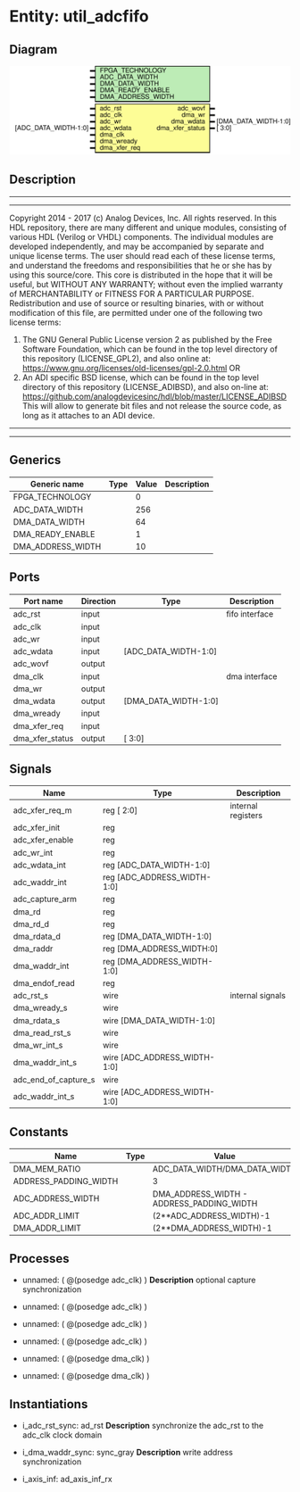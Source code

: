 # Entity: util_adcfifo

## Diagram

![Diagram](util_adcfifo.svg "Diagram")
## Description

***************************************************************************
 ***************************************************************************
 Copyright 2014 - 2017 (c) Analog Devices, Inc. All rights reserved.
 In this HDL repository, there are many different and unique modules, consisting
 of various HDL (Verilog or VHDL) components. The individual modules are
 developed independently, and may be accompanied by separate and unique license
 terms.
 The user should read each of these license terms, and understand the
 freedoms and responsibilities that he or she has by using this source/core.
 This core is distributed in the hope that it will be useful, but WITHOUT ANY
 WARRANTY; without even the implied warranty of MERCHANTABILITY or FITNESS FOR
 A PARTICULAR PURPOSE.
 Redistribution and use of source or resulting binaries, with or without modification
 of this file, are permitted under one of the following two license terms:
   1. The GNU General Public License version 2 as published by the
      Free Software Foundation, which can be found in the top level directory
      of this repository (LICENSE_GPL2), and also online at:
      <https://www.gnu.org/licenses/old-licenses/gpl-2.0.html>
 OR
   2. An ADI specific BSD license, which can be found in the top level directory
      of this repository (LICENSE_ADIBSD), and also on-line at:
      https://github.com/analogdevicesinc/hdl/blob/master/LICENSE_ADIBSD
      This will allow to generate bit files and not release the source code,
      as long as it attaches to an ADI device.
 ***************************************************************************
 ***************************************************************************
 
## Generics

| Generic name      | Type | Value | Description |
| ----------------- | ---- | ----- | ----------- |
| FPGA_TECHNOLOGY   |      | 0     |             |
| ADC_DATA_WIDTH    |      | 256   |             |
| DMA_DATA_WIDTH    |      | 64    |             |
| DMA_READY_ENABLE  |      | 1     |             |
| DMA_ADDRESS_WIDTH |      | 10    |             |
## Ports

| Port name       | Direction | Type                 | Description    |
| --------------- | --------- | -------------------- | -------------- |
| adc_rst         | input     |                      | fifo interface |
| adc_clk         | input     |                      |                |
| adc_wr          | input     |                      |                |
| adc_wdata       | input     | [ADC_DATA_WIDTH-1:0] |                |
| adc_wovf        | output    |                      |                |
| dma_clk         | input     |                      | dma interface  |
| dma_wr          | output    |                      |                |
| dma_wdata       | output    | [DMA_DATA_WIDTH-1:0] |                |
| dma_wready      | input     |                      |                |
| dma_xfer_req    | input     |                      |                |
| dma_xfer_status | output    | [ 3:0]               |                |
## Signals

| Name                 | Type                                | Description         |
| -------------------- | ----------------------------------- | ------------------- |
| adc_xfer_req_m       | reg         [ 2:0]                  | internal registers  |
| adc_xfer_init        | reg                                 |                     |
| adc_xfer_enable      | reg                                 |                     |
| adc_wr_int           | reg                                 |                     |
| adc_wdata_int        | reg         [ADC_DATA_WIDTH-1:0]    |                     |
| adc_waddr_int        | reg         [ADC_ADDRESS_WIDTH-1:0] |                     |
| adc_capture_arm      | reg                                 |                     |
| dma_rd               | reg                                 |                     |
| dma_rd_d             | reg                                 |                     |
| dma_rdata_d          | reg         [DMA_DATA_WIDTH-1:0]    |                     |
| dma_raddr            | reg         [DMA_ADDRESS_WIDTH:0]   |                     |
| dma_waddr_int        | reg         [DMA_ADDRESS_WIDTH-1:0] |                     |
| dma_endof_read       | reg                                 |                     |
| adc_rst_s            | wire                                | internal signals    |
| dma_wready_s         | wire                                |                     |
| dma_rdata_s          | wire [DMA_DATA_WIDTH-1:0]           |                     |
| dma_read_rst_s       | wire                                |                     |
| dma_wr_int_s         | wire                                |                     |
| dma_waddr_int_s      | wire [ADC_ADDRESS_WIDTH-1:0]        |                     |
| adc_end_of_capture_s | wire                                |                     |
| adc_waddr_int_s      | wire [ADC_ADDRESS_WIDTH-1:0]        |                     |
## Constants

| Name                  | Type | Value                                     | Description |
| --------------------- | ---- | ----------------------------------------- | ----------- |
| DMA_MEM_RATIO         |      | ADC_DATA_WIDTH/DMA_DATA_WIDTH             |             |
| ADDRESS_PADDING_WIDTH |      | 3                                         |             |
| ADC_ADDRESS_WIDTH     |      | DMA_ADDRESS_WIDTH - ADDRESS_PADDING_WIDTH |             |
| ADC_ADDR_LIMIT        |      | (2**ADC_ADDRESS_WIDTH)-1                  |             |
| DMA_ADDR_LIMIT        |      | (2**DMA_ADDRESS_WIDTH)-1                  |             |
## Processes
- unnamed: ( @(posedge adc_clk) )
**Description**
optional capture synchronization

- unnamed: ( @(posedge adc_clk) )
- unnamed: ( @(posedge adc_clk) )
- unnamed: ( @(posedge adc_clk) )
- unnamed: ( @(posedge dma_clk) )
- unnamed: ( @(posedge dma_clk) )
## Instantiations

- i_adc_rst_sync: ad_rst
**Description**
synchronize the adc_rst to the adc_clk clock domain

- i_dma_waddr_sync: sync_gray
**Description**
write address synchronization

- i_axis_inf: ad_axis_inf_rx
